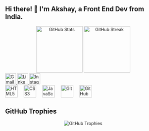 <!-- Introduction Section -->
<h2 align="left">Hi there! 👋 I'm Akshay, a Front End Dev from India.</h2>

<!-- GitHub Stats and Streak Section -->
<div align="center">
  <img src="https://github-readme-stats.vercel.app/api?username=AkshayVekariya&hide_title=false&hide_rank=false&show_icons=true&include_all_commits=false&count_private=true&disable_animations=false&theme=radical&locale=en&hide_border=true&custom_title=Achievement" height="150" alt="GitHub Stats" />
  <img src="https://streak-stats.demolab.com?user=AkshayVekariya&locale=en&mode=daily&theme=dark&hide_border=true&border_radius=50&date_format=j M[ Y]" height="150" alt="GitHub Streak" />
</div>

<!-- Image Section -->

<!-- Contact Section -->
<div align="left">
  <a href="mailto:akshayvekariya120@gmail.com" target="_blank">
    <img src="https://img.shields.io/static/v1?message=Gmail&logo=gmail&label=Akshay&color=FF0000&logoColor=black&labelColor=19BFF0&style=for-the-badge" height="35" alt="Gmail" />
  </a>
  <a href="https://www.linkedin.com/in/akshay-vekariya-aa6ab2260?utm_source=share&utm_campaign=share_via&utm_content=profile&utm_medium=android_app" target="_blank">
    <img src="https://img.shields.io/static/v1?message=LinkedIn&logo=linkedin&label=&color=08AADA&logoColor=white&labelColor=08AADA&style=for-the-badge" height="35" alt="LinkedIn" />
  </a>
  <a href="https://instagram.com/akshay_patel_5291?utm_source=qr&igshid=MzNlNGNkZWQ4Mg%3D%3D" target="_blank">
    <img src="https://img.shields.io/static/v1?message=Instagram&logo=instagram&label=&color=E4405F&logoColor=white&labelColor=&style=for-the-badge" height="35" alt="Instagram" />
  </a>
</div>

<!-- Skills Section -->
<div align="left">
  <img src="https://cdn.jsdelivr.net/gh/devicons/devicon/icons/html5/html5-original.svg" height="40" alt="HTML5" />
  <img width="12" />
  <img src="https://cdn.jsdelivr.net/gh/devicons/devicon/icons/css3/css3-original.svg" height="40" alt="CSS3" />
  <img width="12" />
  <img src="https://cdn.jsdelivr.net/gh/devicons/devicon/icons/javascript/javascript-original.svg" height="40" alt="JavaScript" />
  <img width="12" />
  <img src="https://skillicons.dev/icons?i=git" height="40" alt="Git" />
  <img width="12" />
  <img src="https://skillicons.dev/icons?i=github" height="40" alt="GitHub" />
</div>

<!-- Projects Section -->
<!--<h2 align="left">Projects</h2>

- [Project 1 Name](Link to Project 1): Short description of Project 1.
- [Project 2 Name](Link to Project 2): Short description of Project 2.-->

<!-- GitHub Trophies Section -->
<h2 align="left">GitHub Trophies</h2>

<div align="center">
  <img src="https://github-profile-trophy.vercel.app/?username=AkshayVekariya&margin-w=15&column=7" alt="GitHub Trophies" />
</div>

